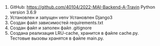 1.  GitHub: https://github.com/40104/2022-MAI-Backend-A-Travin
    Python version 3.6.9    
2.  Установлен и запущен venv
    Установлен Django3
3.  Создан файл зависимостей requirements.txt 
4.  Создан файл и заполен файл .gitignore
5.  Создана реализация LRU-cache, хранится в файле cache.py. Тестовые вызовы хранятся в файле main.py. 
